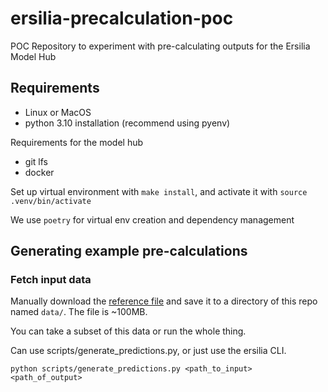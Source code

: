 # ersilia-precalculation-poc
POC Repository to experiment with pre-calculating outputs for the Ersilia Model Hub

## Requirements
- Linux or MacOS
- python 3.10 installation (recommend using pyenv)

Requirements for the model hub
- git lfs
- docker

Set up virtual environment with `make install`, and activate it with `source .venv/bin/activate`

We use `poetry` for virtual env creation and dependency management

## Generating example pre-calculations

### Fetch input data
Manually download the [reference file](https://github.com/ersilia-os/groverfeat/raw/main/data/reference_library.csv) and save it to a directory of this repo named `data/`. The file is ~100MB.

You can take a subset of this data or run the whole thing.

Can use scripts/generate_predictions.py, or just use the ersilia CLI.

```
python scripts/generate_predictions.py <path_to_input> <path_of_output>
```
